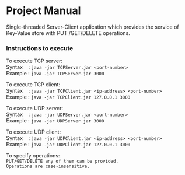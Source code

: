 # Project Manual

Single-threaded Server-Client application which provides the service of Key-Value store with PUT
/GET/DELETE operations.

### Instructions to execute

To execute TCP server:  
Syntax &nbsp;&nbsp; : `java -jar TCPServer.jar <port-number>`
<br>
Example : `java -jar TCPServer.jar 3000`

To execute TCP client:<br>
Syntax &nbsp;&nbsp; : `java -jar TCPClient.jar <ip-address> <port-number>`
<br>
Example : `java -jar TCPClient.jar 127.0.0.1 3000`

To execute UDP server:  
Syntax &nbsp;&nbsp; : `java -jar UDPServer.jar <port-number>`
<br>
Example : `java -jar UDPServer.jar 3000`

To execute UDP client:<br>
Syntax &nbsp;&nbsp; : `java -jar UDPClient.jar <ip-address> <port-number>`
<br>
Example : `java -jar UDPClient.jar 127.0.0.1 3000`

To specify operations: <br>
`PUT/GET/DELETE any of them can be provided.`<br>
`Operations are case-insensitive.`
